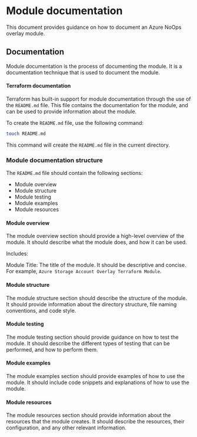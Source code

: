 # Module documentation

This document provides guidance on how to document an Azure NoOps overlay module.

## Documentation

Module documentation is the process of documenting the module. It is a documentation technique that is used to document the module.

#### Terraform documentation

Terraform has built-in support for module documentation through the use of the `README.md` file. This file contains the documentation for the module, and can be used to provide information about the module.

To create the `README.md` file, use the following command:

```bash
touch README.md
```

This command will create the `README.md` file in the current directory.

### Module documentation structure

The `README.md` file should contain the following sections:

- Module overview
- Module structure
- Module testing
- Module examples
- Module resources

#### Module overview

The module overview section should provide a high-level overview of the module. It should describe what the module does, and how it can be used.

Includes:

Module Title: The title of the module. It should be descriptive and concise. For example, `Azure Storage Account Overlay Terraform Module`.

#### Module structure

The module structure section should describe the structure of the module. It should provide information about the directory structure, file naming conventions, and code style.

#### Module testing

The module testing section should provide guidance on how to test the module. It should describe the different types of testing that can be performed, and how to perform them.

#### Module examples

The module examples section should provide examples of how to use the module. It should include code snippets and explanations of how to use the module.

#### Module resources

The module resources section should provide information about the resources that the module creates. It should describe the resources, their configuration, and any other relevant information.